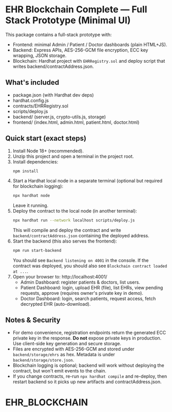 # EHR Blockchain Complete — Full Stack Prototype (Minimal UI)

This package contains a full-stack prototype with:
- Frontend: minimal Admin / Patient / Doctor dashboards (plain HTML+JS).
- Backend: Express APIs, AES-256-GCM file encryption, ECC key wrapping, JSON storage.
- Blockchain: Hardhat project with `EHRRegistry.sol` and deploy script that writes backend/contractAddress.json.

## What's included
- package.json (with Hardhat dev deps)
- hardhat.config.js
- contracts/EHRRegistry.sol
- scripts/deploy.js
- backend/ (server.js, crypto-utils.js, storage)
- frontend/ (index.html, admin.html, patient.html, doctor.html)

## Quick start (exact steps)

1. Install Node 18+ (recommended).
2. Unzip this project and open a terminal in the project root.
3. Install dependencies:
   ```bash
   npm install
   ```
4. Start a Hardhat local node in a separate terminal (optional but required for blockchain logging):
   ```bash
   npx hardhat node
   ```
   Leave it running.
5. Deploy the contract to the local node (in another terminal):
   ```bash
   npx hardhat run --network localhost scripts/deploy.js
   ```
   This will compile and deploy the contract and write `backend/contractAddress.json` containing the deployed address.
6. Start the backend (this also serves the frontend):
   ```bash
   npm run start-backend
   ```
   You should see `Backend listening on 4001` in the console. If the contract was deployed, you should also see `Blockchain contract loaded at ...`.
7. Open your browser to: http://localhost:4001/
   - Admin Dashboard: register patients & doctors, list users.
   - Patient Dashboard: login, upload EHR (file), list EHRs, view pending requests, approve (requires owner's private key in demo).
   - Doctor Dashboard: login, search patients, request access, fetch decrypted EHR (auto-download).

## Notes & Security
- For demo convenience, registration endpoints return the generated ECC private key in the response. **Do not** expose private keys in production. Use client-side key generation and secure storage.
- Files are encrypted with AES-256-GCM and stored under `backend/storage/ehrs` as hex. Metadata is under `backend/storage/store.json`.
- Blockchain logging is optional; backend will work without deploying the contract, but won't emit events to the chain.
- If you change contracts, re-run `npx hardhat compile` and re-deploy, then restart backend so it picks up new artifacts and contractAddress.json.
# EHR_BLOCKCHAIN
